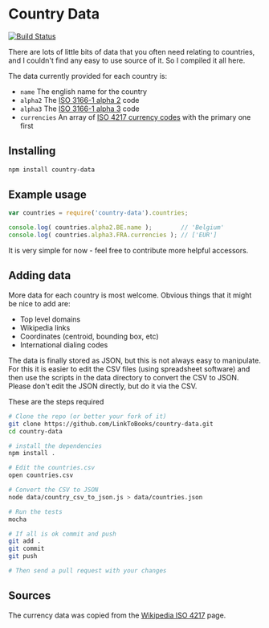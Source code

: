 # Country Data

[![Build Status](https://travis-ci.org/LinkToBooks/country-data.png)](https://travis-ci.org/LinkToBooks/country-data)

There are lots of little bits of data that you often need relating to countries,
and I couldn't find any easy to use source of it. So I compiled it all here.

The data currently provided for each country is:

  * `name` The english name for the country
  * `alpha2` The [ISO 3166-1 alpha 2](http://en.wikipedia.org/wiki/ISO_3166-1_alpha-2) code
  * `alpha3` The [ISO 3166-1 alpha 3](http://en.wikipedia.org/wiki/ISO_3166-1_alpha-3) code
  * `currencies` An array of [ISO 4217 currency codes](http://en.wikipedia.org/wiki/ISO_4217) with the primary one first


## Installing

``` bash
npm install country-data
```


## Example usage

``` javascript
var countries = require('country-data').countries;

console.log( countries.alpha2.BE.name );        // 'Belgium'
console.log( countries.alpha3.FRA.currencies ); // ['EUR']
```

It is very simple for now - feel free to contribute more helpful accessors.


## Adding data

More data for each country is most welcome. Obvious things that it might be nice
to add are:

  * Top level domains
  * Wikipedia links
  * Coordinates (centroid, bounding box, etc)
  * International dialing codes

The data is finally stored as JSON, but this is not always easy to manipulate.
For this it is easier to edit the CSV files (using spreadsheet software) and
then use the scripts in the data directory to convert the CSV to JSON. Please
don't edit the JSON directly, but do it via the CSV.

These are the steps required

``` bash
# Clone the repo (or better your fork of it)
git clone https://github.com/LinkToBooks/country-data.git
cd country-data

# install the dependencies
npm install .

# Edit the countries.csv
open countries.csv

# Convert the CSV to JSON
node data/country_csv_to_json.js > data/countries.json

# Run the tests
mocha

# If all is ok commit and push
git add .
git commit
git push

# Then send a pull request with your changes
```

## Sources

The currency data was copied from the [Wikipedia ISO 4217](http://en.wikipedia.org/wiki/ISO_4217) page.
